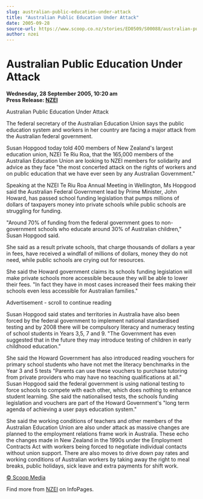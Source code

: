 ```yaml
---
slug: australian-public-education-under-attack
title: "Australian Public Education Under Attack"
date: 2005-09-28
source-url: https://www.scoop.co.nz/stories/ED0509/S00088/australian-public-education-under-attack.htm
author: nzei
---
```

Australian Public Education Under Attack
========================================

**Wednesday, 28 September 2005, 10:20 am**  
**Press Release: [NZEI](https://info.scoop.co.nz/NZEI)**

Australian Public Education Under Attack

The federal secretary of the Australian Education Union says the public education system and workers in her country are facing a major attack from the Australian federal government.

Susan Hopgood today told 400 members of New Zealand's largest education union, NZEI Te Riu Roa, that the 165,000 members of the Australian Education Union are looking to NZEI members for solidarity and advice as they face \"the most concerted attack on the rights of workers and on public education that we have ever seen by any Australian Government."

Speaking at the NZEI Te Riu Roa Annual Meeting in Wellington, Ms Hopgood said the Australian Federal Government lead by Prime Minister, John Howard, has passed school funding legislation that pumps millions of dollars of taxpayers money into private schools while public schools are struggling for funding.

"Around 70% of funding from the federal government goes to non-government schools who educate around 30% of Australian children," Susan Hopgood said.

She said as a result private schools, that charge thousands of dollars a year in fees, have received a windfall of millions of dollars, money they do not need, while public schools are crying out for resources.

She said the Howard government claims its schools funding legislation will make private schools more accessible because they will be able to lower their fees. "In fact they have in most cases increased their fees making their schools even less accessible for Australian families."

Advertisement - scroll to continue reading





Susan Hopgood said states and territories in Australia have also been forced by the federal government to implement national standardised testing and by 2008 there will be compulsory literacy and numeracy testing of school students in Years 3,5, 7 and 9. "The Government has even suggested that in the future they may introduce testing of children in early childhood education."

She said the Howard Government has also introduced reading vouchers for primary school students who have not met the literacy benchmarks in the Year 3 and 5 tests "Parents can use these vouchers to purchase tutoring from private providers who may have no teaching qualifications at all." Susan Hopgood said the federal government is using national testing to force schools to compete with each other, which does nothing to enhance student learning. She said the nationalised tests, the schools funding legislation and vouchers are part of the Howard Government's "long term agenda of achieving a user pays education system."

She said the working conditions of teachers and other members of the Australian Education Union are also under attack as massive changes are planned to the employment relations frame work in Australia. These echo the changes made in New Zealand in the 1990s under the Employment Contracts Act with workers being forced to negotiate individual contacts without union support. There are also moves to drive down pay rates and working conditions of Australian workers by taking away the right to meal breaks, public holidays, sick leave and extra payments for shift work.

[© Scoop Media](http://www.scoop.co.nz/about/terms.html)

Find more from [NZEI](https://info.scoop.co.nz/NZEI) on InfoPages.